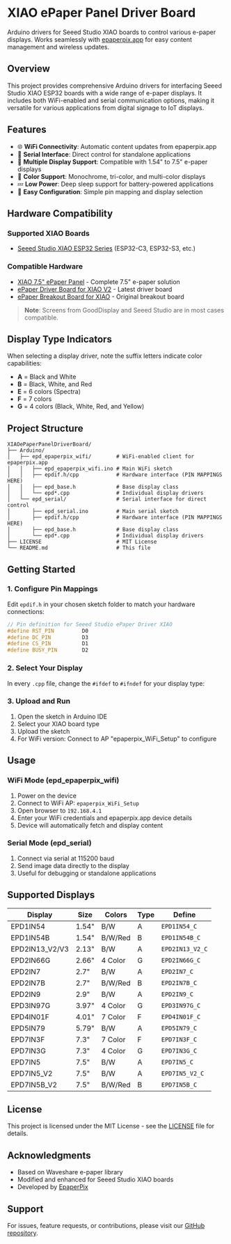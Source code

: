 # XIAO ePaper Panel Driver Board

Arduino drivers for Seeed Studio XIAO boards to control various e-paper displays. Works seamlessly with [epaperpix.app](https://epaperpix.app) for easy content management and wireless updates.

## Overview

This project provides comprehensive Arduino drivers for interfacing Seeed Studio XIAO ESP32 boards with a wide range of e-paper displays. It includes both WiFi-enabled and serial communication options, making it versatile for various applications from digital signage to IoT displays.

## Features

- 🌐 **WiFi Connectivity**: Automatic content updates from epaperpix.app
- 🔌 **Serial Interface**: Direct control for standalone applications  
- 📱 **Multiple Display Support**: Compatible with 1.54" to 7.5" e-paper displays
- 🎨 **Color Support**: Monochrome, tri-color, and multi-color displays
- 💤 **Low Power**: Deep sleep support for battery-powered applications
- 🔧 **Easy Configuration**: Simple pin mapping and display selection

## Hardware Compatibility

### Supported XIAO Boards
- [Seeed Studio XIAO ESP32 Series](https://www.seeedstudio.com/xiao-series-page) (ESP32-C3, ESP32-S3, etc.)

### Compatible Hardware
- [XIAO 7.5" ePaper Panel](https://www.seeedstudio.com/XIAO-7-5-ePaper-Panel-p-6416.html) - Complete 7.5" e-paper solution
- [ePaper Driver Board for XIAO V2](https://www.seeedstudio.com/ePaper-breakout-Board-for-XIAO-V2-p-6374.html) - Latest driver board
- [ePaper Breakout Board for XIAO](https://www.seeedstudio.com/ePaper-Breakout-Board-p-5804.html) - Original breakout board

> **Note**: Screens from GoodDisplay and Seeed Studio are in most cases compatible.

## Display Type Indicators

When selecting a display driver, note the suffix letters indicate color capabilities:

- **A** = Black and White
- **B** = Black, White, and Red
- **E** = 6 colors (Spectra)
- **F** = 7 colors
- **G** = 4 colors (Black, White, Red, and Yellow)

## Project Structure

```
XIAOePaperPanelDriverBoard/
├── Arduino/
│   ├── epd_epaperpix_wifi/        # WiFi-enabled client for epaperpix.app
│   │   ├── epd_epaperpix_wifi.ino # Main WiFi sketch
│   │   ├── epdif.h/cpp            # Hardware interface (PIN MAPPINGS HERE)
│   │   ├── epd_base.h             # Base display class
│   │   └── epd*.cpp               # Individual display drivers
│   └── epd_serial/                # Serial interface for direct control
│       ├── epd_serial.ino         # Main serial sketch
│       ├── epdif.h/cpp            # Hardware interface (PIN MAPPINGS HERE)
│       ├── epd_base.h             # Base display class
│       └── epd*.cpp               # Individual display drivers
├── LICENSE                        # MIT License
└── README.md                      # This file
```

## Getting Started

### 1. Configure Pin Mappings

Edit `epdif.h` in your chosen sketch folder to match your hardware connections:

```cpp
// Pin definition for Seeed Studio ePaper Driver XIAO
#define RST_PIN         D0
#define DC_PIN          D3
#define CS_PIN          D1
#define BUSY_PIN        D2
```

### 2. Select Your Display

In every `.cpp`  file, change the `#ifdef` to `#ifndef` for your display type:


### 3. Upload and Run

1. Open the sketch in Arduino IDE
2. Select your XIAO board type
3. Upload the sketch
4. For WiFi version: Connect to AP "epaperpix_WiFi_Setup" to configure

## Usage

### WiFi Mode (epd_epaperpix_wifi)

1. Power on the device
2. Connect to WiFi AP: `epaperpix_WiFi_Setup`
3. Open browser to `192.168.4.1`
4. Enter your WiFi credentials and epaperpix.app device details
5. Device will automatically fetch and display content

### Serial Mode (epd_serial)

1. Connect via serial at 115200 baud
2. Send image data directly to the display
3. Useful for debugging or standalone applications

## Supported Displays

| Display | Size | Colors | Type | Define |
|---------|------|---------|------|---------|
| EPD1IN54 | 1.54" | B/W | A | `EPD1IN54_C` |
| EPD1IN54B | 1.54" | B/W/Red | B | `EPD1IN54B_C` |
| EPD2IN13_V2/V3 | 2.13" | B/W | A | `EPD2IN13_V2_C` |
| EPD2IN66G | 2.66" | 4 Color | G | `EPD2IN66G_C` |
| EPD2IN7 | 2.7" | B/W | A | `EPD2IN7_C` |
| EPD2IN7B | 2.7" | B/W/Red | B | `EPD2IN7B_C` |
| EPD2IN9 | 2.9" | B/W | A | `EPD2IN9_C` |
| EPD3IN97G | 3.97" | 4 Color | G | `EPD3IN97G_C` |
| EPD4IN01F | 4.01" | 7 Color | F | `EPD4IN01F_C` |
| EPD5IN79 | 5.79" | B/W | A | `EPD5IN79_C` |
| EPD7IN3F | 7.3" | 7 Color | F | `EPD7IN3F_C` |
| EPD7IN3G | 7.3" | 4 Color | G | `EPD7IN3G_C` |
| EPD7IN5 | 7.5" | B/W | A | `EPD7IN5_C` |
| EPD7IN5_V2 | 7.5" | B/W | A | `EPD7IN5_V2_C` |
| EPD7IN5B_V2 | 7.5" | B/W/Red | B | `EPD7IN5B_C` |

## License

This project is licensed under the MIT License - see the [LICENSE](LICENSE) file for details.

## Acknowledgments

- Based on Waveshare e-paper library
- Modified and enhanced for Seeed Studio XIAO boards
- Developed by [EpaperPix](https://epaperpix.app)

## Support

For issues, feature requests, or contributions, please visit our [GitHub repository](https://github.com/yourusername/XIAOePaperPanelDriverBoard).